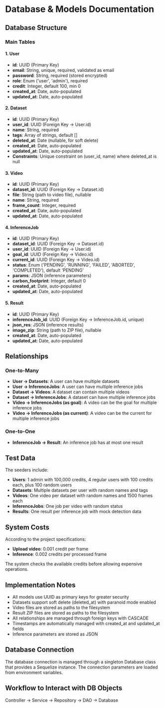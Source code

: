 # Database & Models Documentation

## Database Structure

### Main Tables

#### 1. User

- **id**: UUID (Primary Key)
- **email**: String, unique, required, validated as email
- **password**: String, required (stored encrypted)
- **role**: Enum ('user', 'admin'), required
- **credit**: Integer, default 100, min 0
- **created_at**: Date, auto-populated
- **updated_at**: Date, auto-populated

#### 2. Dataset

- **id**: UUID (Primary Key)
- **user_id**: UUID (Foreign Key → User.id)
- **name**: String, required
- **tags**: Array of strings, default []
- **deleted_at**: Date (nullable, for soft delete)
- **created_at**: Date, auto-populated
- **updated_at**: Date, auto-populated
- **Constraints**: Unique constraint on (user_id, name) where deleted_at is null

#### 3. Video

- **id**: UUID (Primary Key)
- **dataset_id**: UUID (Foreign Key → Dataset.id)
- **file**: String (path to video file), nullable
- **name**: String, required
- **frame_count**: Integer, required
- **created_at**: Date, auto-populated
- **updated_at**: Date, auto-populated

#### 4. InferenceJob

- **id**: UUID (Primary Key)
- **dataset_id**: UUID (Foreign Key → Dataset.id)
- **user_id**: UUID (Foreign Key → User.id)
- **goal_id**: UUID (Foreign Key → Video.id)
- **current_id**: UUID (Foreign Key → Video.id)
- **status**: Enum ('PENDING', 'RUNNING', 'FAILED', 'ABORTED', 'COMPLETED'), default 'PENDING'
- **params**: JSON (inference parameters)
- **carbon_footprint**: Integer, default 0
- **created_at**: Date, auto-populated
- **updated_at**: Date, auto-populated

#### 5. Result

- **id**: UUID (Primary Key)
- **inferenceJob_id**: UUID (Foreign Key → InferenceJob.id, unique)
- **json_res**: JSON (inference results)
- **image_zip**: String (path to ZIP file), nullable
- **created_at**: Date, auto-populated
- **updated_at**: Date, auto-populated

## Relationships

### One-to-Many

- **User → Datasets**: A user can have multiple datasets
- **User → InferenceJobs**: A user can have multiple inference jobs
- **Dataset → Videos**: A dataset can contain multiple videos
- **Dataset → InferenceJobs**: A dataset can have multiple inference jobs
- **Video → InferenceJobs (as goal)**: A video can be the goal for multiple inference jobs
- **Video → InferenceJobs (as current)**: A video can be the current for multiple inference jobs

### One-to-One

- **InferenceJob → Result**: An inference job has at most one result

## Test Data

The seeders include:

- **Users**: 1 admin with 100,000 credits, 4 regular users with 100 credits each, plus 100 random users
- **Datasets**: Multiple datasets per user with random names and tags
- **Videos**: One video per dataset with random names and 1500 frames each
- **InferenceJobs**: One job per video with random status
- **Results**: One result per inference job with mock detection data

## System Costs

According to the project specifications:

- **Upload video**: 0.001 credit per frame
- **Inference**: 0.002 credits per processed frame

The system checks the available credits before allowing expensive operations.

## Implementation Notes

- All models use UUID as primary keys for greater security
- Datasets support soft delete (deleted_at) with paranoid mode enabled
- Video files are stored as paths to the filesystem
- Result ZIP files are stored as paths to the filesystem
- All relationships are managed through foreign keys with CASCADE
- Timestamps are automatically managed with created_at and updated_at fields
- Inference parameters are stored as JSON

## Database Connection

The database connection is managed through a singleton Database class that provides a Sequelize instance. The connection parameters are loaded from environment variables.

## Workflow to Interact with DB Objects

Controller → Service → Repository → DAO → Database
